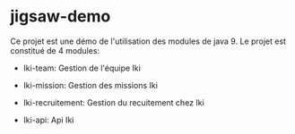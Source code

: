 # jigsaw-demo

Ce projet est une démo de l'utilisation des modules de java 9. Le projet est constitué de 4 modules:


- Iki-team: Gestion de l'équipe Iki

- Iki-mission: Gestion des missions Iki

- Iki-recruitement: Gestion du recuitement chez Iki

- Iki-api: Api Iki



           
